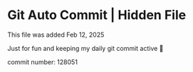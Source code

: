 # Git Auto Commit | Hidden File

This file was added Feb 12, 2025

Just for fun and keeping my daily git commit active 🤪

commit number: 128051
